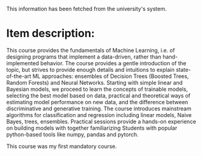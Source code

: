 This information has been fetched from the university's system.

# Item description:

This course provides the fundamentals of Machine Learning, i.e. of designing programs that implement a data-driven, rather than hand-implemented behavior. The course provides a gentle introduction of the topic, but strives to provide enough details and intuitions to explain state-of-the-art ML approaches: ensembles of Decision Trees (Boosted Trees, Random Forests) and Neural Networks. Starting with simple linear and Bayesian models, we proceed to learn the concepts of trainable models, selecting the best model based on data, practical and theoretical ways of estimating model performance on new data, and the difference between discriminative and generative training. The course introduces mainstream algorithms for classification and regression including linear models, Naive Bayes, trees, ensembles. Practical sessions provide a hands-on experience on building models with together familiarizing Students with popular python-based tools like numpy, pandas and pytorch.

This course was my first mandatory course.
